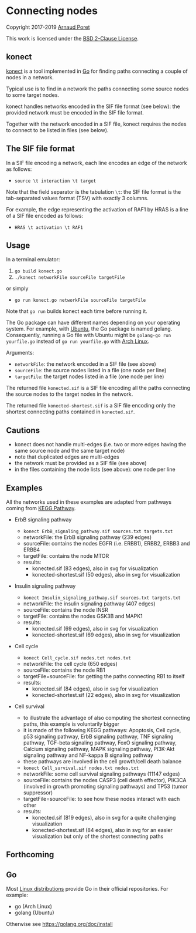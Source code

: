 # Connecting nodes

Copyright 2017-2019 [Arnaud Poret](https://github.com/arnaudporet)

This work is licensed under the [BSD 2-Clause License](https://raw.githubusercontent.com/arnaudporet/konect/master/license.txt).

## konect

[konect](https://github.com/arnaudporet/konect) is a tool implemented in [Go](https://golang.org) for finding paths connecting a couple of nodes in a network.

Typical use is to find in a network the paths connecting some source nodes to some target nodes.

konect handles networks encoded in the SIF file format (see below): the provided network must be encoded in the SIF file format.

Together with the network encoded in a SIF file, konect requires the nodes to connect to be listed in files (see below).

## The SIF file format

In a SIF file encoding a network, each line encodes an edge of the network as follows:
* `source \t interaction \t target`

Note that the field separator is the tabulation `\t`: the SIF file format is the tab-separated values format (TSV) with exactly 3 columns.

For example, the edge representing the activation of RAF1 by HRAS is a line of a SIF file encoded as follows:
* `HRAS \t activation \t RAF1`

## Usage

In a terminal emulator:
1. `go build konect.go`
2. `./konect networkFile sourceFile targetFile`

or simply
* `go run konect.go networkFile sourceFile targetFile`

Note that `go run` builds konect each time before running it.

The Go package can have different names depending on your operating system. For example, with [Ubuntu](https://www.ubuntu.com), the Go package is named golang. Consequently, running a Go file with Ubuntu might be `golang-go run yourfile.go` instead of `go run yourfile.go` with [Arch Linux](https://www.archlinux.org).

Arguments:
* `networkFile`: the network encoded in a SIF file (see above)
* `sourceFile`: the source nodes listed in a file (one node per line)
* `targetFile`: the target nodes listed in a file (one node per line)

The returned file `konected.sif` is a SIF file encoding all the paths connecting the source nodes to the target nodes in the network.

The returned file `konected-shortest.sif` is a SIF file encoding only the shortest connecting paths contained in `konected.sif`.

## Cautions

* konect does not handle multi-edges (i.e. two or more edges having the same source node and the same target node)
* note that duplicated edges are multi-edges
* the network must be provided as a SIF file (see above)
* in the files containing the node lists (see above): one node per line

## Examples

All the networks used in these examples are adapted from pathways coming from [KEGG Pathway](https://www.genome.jp/kegg/pathway.html).

* ErbB signaling pathway
    * `konect ErbB_signaling_pathway.sif sources.txt targets.txt`
    * networkFile: the ErbB signaling pathway (239 edges)
    * sourceFile: contains the nodes EGFR (i.e. ERBB1), ERBB2, ERBB3 and ERBB4
    * targetFile: contains the node MTOR
    * results:
        * konected.sif (83 edges), also in svg for visualization
        * konected-shortest.sif (50 edges), also in svg for visualization

* Insulin signaling pathway
    * `konect Insulin_signaling_pathway.sif sources.txt targets.txt`
    * networkFile: the insulin signaling pathway (407 edges)
    * sourceFile: contains the node INSR
    * targetFile: contains the nodes GSK3B and MAPK1
    * results:
        * konected.sif (69 edges), also in svg for visualization
        * konected-shortest.sif (69 edges), also in svg for visualization

* Cell cycle
    * `konect Cell_cycle.sif nodes.txt nodes.txt`
    * networkFile: the cell cycle (650 edges)
    * sourceFile: contains the node RB1
    * targetFile=sourceFile: for getting the paths connecting RB1 to itself
    * results:
        * konected.sif (84 edges), also in svg for visualization
        * konected-shortest.sif (22 edges), also in svg for visualization

* Cell survival
    * to illustrate the advantage of also computing the shortest connecting paths, this example is voluntarily bigger
    * it is made of the following KEGG pathways: Apoptosis, Cell cycle, p53 signaling pathway, ErbB signaling pathway, TNF signaling pathway, TGF-beta signaling pathway, FoxO signaling pathway, Calcium signaling pathway, MAPK signaling pathway, PI3K-Akt signaling pathway and NF-kappa B signaling pathway
    * these pathways are involved in the cell growth/cell death balance
    * `konect Cell_survival.sif nodes.txt nodes.txt`
    * networkFile: some cell survival signaling pathways (11147 edges)
    * sourceFile: contains the nodes CASP3 (cell death effector), PIK3CA (involved in growth promoting signaling pathways) and TP53 (tumor suppressor)
    * targetFile=sourceFile: to see how these nodes interact with each other
    * results:
        * konected.sif (819 edges), also in svg for a quite challenging visualization
        * konected-shortest.sif (84 edges), also in svg for an easier visualization but only of the shortest connecting paths

## Forthcoming

## Go

Most [Linux distributions](https://distrowatch.com) provide Go in their official repositories. For example:
* go (Arch Linux)
* golang (Ubuntu)

Otherwise see https://golang.org/doc/install
